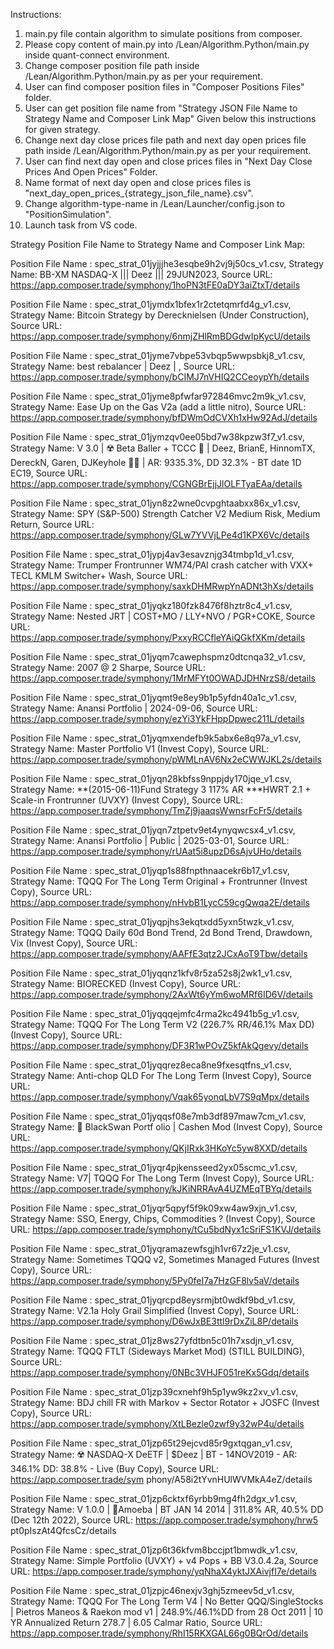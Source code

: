 Instructions:

1. main.py file contain algorithm to simulate positions from composer.
2. Please copy content of main.py into /Lean/Algorithm.Python/main.py inside quant-connect environment.
3. Change composer position file path inside /Lean/Algorithm.Python/main.py as per your requirement.
4. User can find composer position files in "Composer Positions Files" folder.
5. User can get position file name from "Strategy JSON File Name to Strategy Name and Composer Link Map" Given below this instructions for given strategy.
6. Change next day close prices file path and next day open prices file path inside /Lean/Algorithm.Python/main.py as per your requirement.
7. User can find next day open and close prices files in "Next Day Close Prices And Open Prices" Folder.
8. Name format of next day open and close prices files is "next_day_open_prices_{strategy_json_file_name}.csv".
9. Change algorithm-type-name in /Lean/Launcher/config.json to "PositionSimulation".
10. Launch task from VS code.

Strategy Position File Name to Strategy Name and Composer Link Map:

Position File Name : spec_strat_01jyjjjhe3esqbe9h2vj9j50cs_v1.csv, Strategy Name: BB-XM NASDAQ-X ||| Deez ||| 29JUN2023, Source URL: https://app.composer.trade/symphony/1hoPN3tFE0aDY3aiZtxT/details 

Position File Name : spec_strat_01jymdx1bfex1r2ctetqmrfd4g_v1.csv, Strategy Name: Bitcoin Strategy by Derecknielsen (Under Construction), Source URL: https://app.composer.trade/symphony/6nmjZHlRmBDGdwIpKycU/details

Position File Name : spec_strat_01jyme7vbpe53vbqp5wwpsbkj8_v1.csv, Strategy Name: best rebalancer | Deez | , Source URL: https://app.composer.trade/symphony/bCIMJ7nVHIQ2CCeoypYh/details

Position File Name : spec_strat_01jyme8pfwfar972846mvc2m9k_v1.csv, Strategy Name: Ease Up on the Gas V2a (add a little nitro), Source URL: https://app.composer.trade/symphony/bfDWmOdCVXh1xHw92AdJ/details      

Position File Name : spec_strat_01jymzqv0ee05bd7w38kpzw3f7_v1.csv, Strategy Name: V 3.0 | ☢️ Beta Baller + TCCC 💊 | Deez, BrianE, HinnomTX, DereckN, Garen, DJKeyhole 🧙‍♂️ | AR: 9335.3%, DD 32.3% - BT date 1D
EC19, Source URL: https://app.composer.trade/symphony/CGNGBrEjjJlOLFTyaEAa/details

Position File Name : spec_strat_01jyn8z2wne0cvpghtaabxx86x_v1.csv, Strategy Name: SPY (S&P-500) Strength Catcher  V2 Medium Risk, Medium Return, Source URL: https://app.composer.trade/symphony/GLw7YVVjLPe4d1KPX6Vc/details

Position File Name : spec_strat_01jypj4av3esavznjg34tmbp1d_v1.csv, Strategy Name: Trumper Frontrunner WM74/PAl crash catcher with VXX+ TECL KMLM Switcher+ Wash, Source URL: https://app.composer.trade/symphony/saxkDHMRwpYnADNt3hXs/details

Position File Name : spec_strat_01jyqkz180fzk8476f8hztr8c4_v1.csv, Strategy Name: Nested JRT | COST+MO / LLY+NVO / PGR+COKE, Source URL: https://app.composer.trade/symphony/PxxyRCCfleYAiQGkfXKm/details        

Position File Name : spec_strat_01jyqm7cawephspmz0dtcnqa32_v1.csv, Strategy Name: 2007 @ 2 Sharpe, Source URL: https://app.composer.trade/symphony/1MrMFYt0OWADJDHNrzS8/details

Position File Name : spec_strat_01jyqmt9e8ey9b1p5yfdn40a1c_v1.csv, Strategy Name: Anansi Portfolio | 2024-09-06, Source URL: https://app.composer.trade/symphony/ezYi3YkFHppDpwec211L/details 

Position File Name : spec_strat_01jyqmxendefb9k5abx6e8q97a_v1.csv, Strategy Name: Master Portfolio V1 (Invest Copy), Source URL: https://app.composer.trade/symphony/pWMLnAV6Nx2eCWWJKL2s/details

Position File Name : spec_strat_01jyqn28kbfss9nppjdy170jqe_v1.csv, Strategy Name: **(2015-06-11)Fund Strategy 3 117% AR ***HWRT 2.1 + Scale-in Frontrunner (UVXY)  (Invest Copy), Source URL: https://app.composer.trade/symphony/TmZj9jaaqsWwnsrFcFr5/details

Position File Name : spec_strat_01jyqn7ztpetv9et4ynyqwcsx4_v1.csv, Strategy Name: Anansi Portfolio | Public | 2025-03-01, Source URL: https://app.composer.trade/symphony/rUAat5i8upzD6sAjvUHo/details 

Position File Name : spec_strat_01jyqp1s88fnpthnaacekr6b17_v1.csv, Strategy Name: TQQQ For The Long Term Original + Frontrunner (Invest Copy), Source URL: https://app.composer.trade/symphony/nHvbB1LycC59cgQwqa2E/details

Position File Name : spec_strat_01jyqpjhs3ekqtxdd5yxn5twzk_v1.csv, Strategy Name: TQQQ Daily 60d Bond Trend, 2d Bond Trend, Drawdown, Vix (Invest Copy), Source URL: https://app.composer.trade/symphony/AAFfE3qtz2JCxAoT9Tbw/details

Position File Name : spec_strat_01jyqqnz1kfv8r5za52s8j2wk1_v1.csv, Strategy Name: BIORECKED (Invest Copy), Source URL: https://app.composer.trade/symphony/2AxWt6yYm6woMRf6ID6V/details

Position File Name : spec_strat_01jyqqqejmfc4rma2kc4941b5g_v1.csv, Strategy Name: TQQQ For The Long Term V2 (226.7% RR/46.1% Max DD) (Invest Copy), Source URL: https://app.composer.trade/symphony/DF3R1wPOvZ5kfAkQgevy/details

Position File Name : spec_strat_01jyqqrez8eca8ne9fxesqtfns_v1.csv, Strategy Name: Anti-chop QLD For The Long Term (Invest Copy), Source URL: https://app.composer.trade/symphony/Vqak65yonqLbV7S9qMpx/details    

Position File Name : spec_strat_01jyqqsf08e7mb3df897maw7cm_v1.csv, Strategy Name: 🧪 BlackSwan Portf olio | Cashen Mod (Invest Copy), Source URL: https://app.composer.trade/symphony/QKjIRxk3HKoYc5yw8XXD/details


Position File Name : spec_strat_01jyqr4pjkensseed2yx05scmc_v1.csv, Strategy Name: V7| TQQQ For The Long Term (Invest Copy), Source URL: https://app.composer.trade/symphony/kJKiNRRAvA4UZMEqTBYq/details

Position File Name : spec_strat_01jyqr5qpyf5f9k09xw4aw9xjn_v1.csv, Strategy Name: SSO, Energy, Chips, Commodities ? (Invest Copy), Source URL: https://app.composer.trade/symphony/tCu5bdNyx1cSriFS1KVJ/details  

Position File Name : spec_strat_01jyqramazewfsgjh1vr67z2je_v1.csv, Strategy Name: Sometimes TQQQ v2, Sometimes Managed Futures (Invest Copy), Source URL: https://app.composer.trade/symphony/5Py0feI7a7HzGF8lv5aV/details

Position File Name : spec_strat_01jyqrcpd8eysrmjbt0wdkf9bd_v1.csv, Strategy Name: V2.1a Holy Grail Simplified (Invest Copy), Source URL: https://app.composer.trade/symphony/D6wJxBE3ttl9rDxZiL8P/details        

Position File Name : spec_strat_01jz8ws27yfdtbn5c01h7xsdjn_v1.csv, Strategy Name: TQQQ FTLT (Sideways Market Mod) (STILL BUILDING), Source URL: https://app.composer.trade/symphony/0NBc3VHJF051reKx5Gdq/details 

Position File Name : spec_strat_01jzp39cxnehf9h5p1yw9kz2xv_v1.csv, Strategy Name: BDJ chill FR with Markov + Sector Rotator + JOSFC (Invest Copy), Source URL: https://app.composer.trade/symphony/XtLBezle0zwf9y32wP4u/details

Position File Name : spec_strat_01jzp65t29ejcvd85r9gxtqgan_v1.csv, Strategy Name: ☢️ NASDAQ-X DeETF | $Deez | BT - 14NOV2019 - AR: 346.1% DD: 38.8% - Live (Buy Copy), Source URL: https://app.composer.trade/sym
phony/A58i2tYvnHUlWVMkA4eZ/details

Position File Name : spec_strat_01jzp6cktxf6yrbb9mg4fh2dgx_v1.csv, Strategy Name: V 1.0.0 | 🦠Amoeba  | BT JAN 14 2014 | 311.8% AR, 40.5% DD (Dec 12th 2022), Source URL: https://app.composer.trade/symphony/hrw5
pt0pIszAt4QfcsCz/details

Position File Name : spec_strat_01jzp6t36kfvm8bccjpt1bmwdk_v1.csv, Strategy Name: Simple Portfolio (UVXY) + v4 Pops + BB V3.0.4.2a, Source URL: https://app.composer.trade/symphony/yqNhaX4yktJXAivjfI7e/details 

Position File Name : spec_strat_01jzpjc46nexjv3ghj5zmeev5d_v1.csv, Strategy Name: TQQQ For The Long Term V4 | No Better QQQ/SingleStocks | Pietros Maneos & Raekon mod v1 | 248.9%/46.1%DD from 28 Oct 2011 | 10 
YR Annualized Return 278.7 | 6.05 Calmar Ratio, Source URL: https://app.composer.trade/symphony/RhI15RKXGAL66g0BQrOd/details
